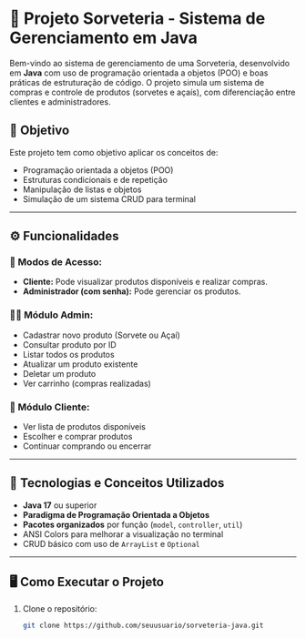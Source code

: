 # 🍨 Projeto Sorveteria - Sistema de Gerenciamento em Java

Bem-vindo ao sistema de gerenciamento de uma Sorveteria, desenvolvido em **Java** com uso de programação orientada a objetos (POO) e boas práticas de estruturação de código. O projeto simula um sistema de compras e controle de produtos (sorvetes e açaís), com diferenciação entre clientes e administradores.

## 🎯 Objetivo

Este projeto tem como objetivo aplicar os conceitos de:
- Programação orientada a objetos (POO)
- Estruturas condicionais e de repetição
- Manipulação de listas e objetos
- Simulação de um sistema CRUD para terminal

---

## ⚙️ Funcionalidades

### 👥 Modos de Acesso:
- **Cliente:** Pode visualizar produtos disponíveis e realizar compras.
- **Administrador (com senha):** Pode gerenciar os produtos.

### 🧑‍💼 Módulo Admin:
- Cadastrar novo produto (Sorvete ou Açaí)
- Consultar produto por ID
- Listar todos os produtos
- Atualizar um produto existente
- Deletar um produto
- Ver carrinho (compras realizadas)

### 🛒 Módulo Cliente:
- Ver lista de produtos disponíveis
- Escolher e comprar produtos
- Continuar comprando ou encerrar

---

## 🧱 Tecnologias e Conceitos Utilizados

- **Java 17** ou superior
- **Paradigma de Programação Orientada a Objetos**
- **Pacotes organizados** por função (`model`, `controller`, `util`)
- ANSI Colors para melhorar a visualização no terminal
- CRUD básico com uso de `ArrayList` e `Optional`

---

## 🖥️ Como Executar o Projeto

1. Clone o repositório:
   ```bash
   git clone https://github.com/seuusuario/sorveteria-java.git
